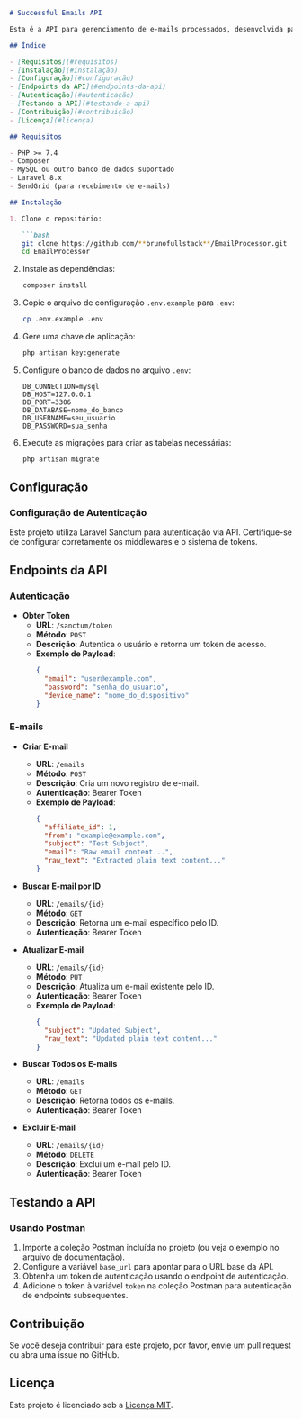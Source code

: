 ```markdown
# Successful Emails API

Esta é a API para gerenciamento de e-mails processados, desenvolvida para armazenar e analisar conteúdo de e-mails recebidos através do SendGrid.

## Índice

- [Requisitos](#requisitos)
- [Instalação](#instalação)
- [Configuração](#configuração)
- [Endpoints da API](#endpoints-da-api)
- [Autenticação](#autenticação)
- [Testando a API](#testando-a-api)
- [Contribuição](#contribuição)
- [Licença](#licença)

## Requisitos

- PHP >= 7.4
- Composer
- MySQL ou outro banco de dados suportado
- Laravel 8.x
- SendGrid (para recebimento de e-mails)

## Instalação

1. Clone o repositório:

   ```bash
   git clone https://github.com/**brunofullstack**/EmailProcessor.git
   cd EmailProcessor
   ```

2. Instale as dependências:

   ```bash
   composer install
   ```

3. Copie o arquivo de configuração `.env.example` para `.env`:

   ```bash
   cp .env.example .env
   ```

4. Gere uma chave de aplicação:

   ```bash
   php artisan key:generate
   ```

5. Configure o banco de dados no arquivo `.env`:

   ```
   DB_CONNECTION=mysql
   DB_HOST=127.0.0.1
   DB_PORT=3306
   DB_DATABASE=nome_do_banco
   DB_USERNAME=seu_usuario
   DB_PASSWORD=sua_senha
   ```

6. Execute as migrações para criar as tabelas necessárias:

   ```bash
   php artisan migrate
   ```

## Configuração

### Configuração de Autenticação

Este projeto utiliza Laravel Sanctum para autenticação via API. Certifique-se de configurar corretamente os middlewares e o sistema de tokens.

## Endpoints da API

### Autenticação

- **Obter Token**
  - **URL**: `/sanctum/token`
  - **Método**: `POST`
  - **Descrição**: Autentica o usuário e retorna um token de acesso.
  - **Exemplo de Payload**:
    ```json
    {
      "email": "user@example.com",
      "password": "senha_do_usuario",
      "device_name": "nome_do_dispositivo"
    }
    ```

### E-mails

- **Criar E-mail**
  - **URL**: `/emails`
  - **Método**: `POST`
  - **Descrição**: Cria um novo registro de e-mail.
  - **Autenticação**: Bearer Token
  - **Exemplo de Payload**:
    ```json
    {
      "affiliate_id": 1,
      "from": "example@example.com",
      "subject": "Test Subject",
      "email": "Raw email content...",
      "raw_text": "Extracted plain text content..."
    }
    ```

- **Buscar E-mail por ID**
  - **URL**: `/emails/{id}`
  - **Método**: `GET`
  - **Descrição**: Retorna um e-mail específico pelo ID.
  - **Autenticação**: Bearer Token

- **Atualizar E-mail**
  - **URL**: `/emails/{id}`
  - **Método**: `PUT`
  - **Descrição**: Atualiza um e-mail existente pelo ID.
  - **Autenticação**: Bearer Token
  - **Exemplo de Payload**:
    ```json
    {
      "subject": "Updated Subject",
      "raw_text": "Updated plain text content..."
    }
    ```

- **Buscar Todos os E-mails**
  - **URL**: `/emails`
  - **Método**: `GET`
  - **Descrição**: Retorna todos os e-mails.
  - **Autenticação**: Bearer Token

- **Excluir E-mail**
  - **URL**: `/emails/{id}`
  - **Método**: `DELETE`
  - **Descrição**: Exclui um e-mail pelo ID.
  - **Autenticação**: Bearer Token

## Testando a API

### Usando Postman

1. Importe a coleção Postman incluída no projeto (ou veja o exemplo no arquivo de documentação).
2. Configure a variável `base_url` para apontar para o URL base da API.
3. Obtenha um token de autenticação usando o endpoint de autenticação.
4. Adicione o token à variável `token` na coleção Postman para autenticação de endpoints subsequentes.

## Contribuição

Se você deseja contribuir para este projeto, por favor, envie um pull request ou abra uma issue no GitHub.

## Licença

Este projeto é licenciado sob a [Licença MIT](LICENSE).
